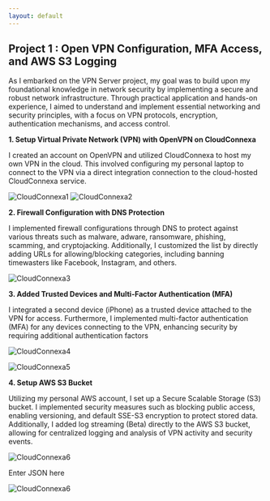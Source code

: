 ```yaml
---
layout: default
---
```


## Project 1 : Open VPN Configuration, MFA Access, and AWS S3 Logging

As I embarked on the VPN Server project, my goal was to build upon my foundational knowledge in network security by implementing a secure and robust network infrastructure. Through practical application and hands-on experience, I aimed to understand and implement essential networking and security principles, with a focus on VPN protocols, encryption, authentication mechanisms, and access control.



**1. Setup Virtual Private Network (VPN) with OpenVPN on CloudConnexa**

I created an account on OpenVPN and utilized CloudConnexa to host my own VPN in the cloud. This involved configuring my personal laptop to connect to the VPN via a direct integration connection to the cloud-hosted CloudConnexa service.

![CloudConnexa1](https://drive.google.com/thumbnail?id=1ECHHK8ncuhoggGLyDcdouGNbrM0W8Wny)
![CloudConnexa2](https://drive.google.com/thumbnail?id=15Ya_u6Hyt9lgaFMllXEk64UcwT40eD3e)

**2. Firewall Configuration with DNS Protection**

I implemented firewall configurations through DNS to protect against various threats such as malware, adware, ransomware, phishing, scamming, and cryptojacking. Additionally, I customized the list by directly adding URLs for allowing/blocking categories, including banning timewasters like Facebook, Instagram, and others.

![CloudConnexa3](https://drive.google.com/thumbnail?id=1yDueXD6vkwxZqPUh4YbEWN7D5TXcdkzf)

**3. Added Trusted Devices and Multi-Factor Authentication (MFA)**

I integrated a second device (iPhone) as a trusted device attached to the VPN for access. Furthermore, I implemented multi-factor authentication (MFA) for any devices connecting to the VPN, enhancing security by requiring additional authentication factors

![CloudConnexa4](https://drive.google.com/?id=1dBApK1Zz1qRHua2volz0z12yhhvi3Tx4)

![CloudConnexa5](https://drive.google.com/uc?export=view&id=1vxy9pLU2gfbdmKVxTxqb2usNuzcjCBng)

**4. Setup AWS S3 Bucket**

Utilizing my personal AWS account, I set up a Secure Scalable Storage (S3) bucket. I implemented security measures such as blocking public access, enabling versioning, and default SSE-S3 encryption to protect stored data. Additionally, I added log streaming (Beta) directly to the AWS S3 bucket, allowing for centralized logging and analysis of VPN activity and security events.

![CloudConnexa6](https://drive.google.com/uc?export=view&id=1-QwaHvSURvS_TXMPyIQ3KQep8hM-rNNg)

Enter JSON here

![CloudConnexa6](https://drive.google.com/uc?export=view&id=17NXz7lodHpZiQVXWfn9UFiYY0WkLozxr)
